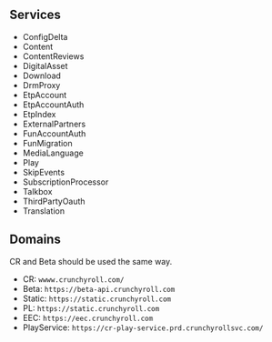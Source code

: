 ## Services

* ConfigDelta
* Content
* ContentReviews
* DigitalAsset
* Download
* DrmProxy
* EtpAccount
* EtpAccountAuth
* EtpIndex
* ExternalPartners
* FunAccountAuth
* FunMigration
* MediaLanguage
* Play
* SkipEvents
* SubscriptionProcessor
* Talkbox
* ThirdPartyOauth
* Translation

## Domains

CR and Beta should be used the same way. 

* CR: `wwww.crunchyroll.com/`
* Beta: `https://beta-api.crunchyroll.com`
* Static: `https://static.crunchyroll.com`
* PL: `https://static.crunchyroll.com`
* EEC: `https://eec.crunchyroll.com`
* PlayService: `https://cr-play-service.prd.crunchyrollsvc.com/`
